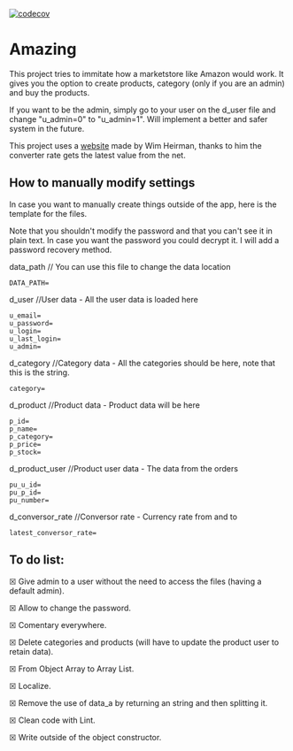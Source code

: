 [![codecov](https://codecov.io/gh/TheFallender/Amazing/branch/master/graph/badge.svg?token=0vyRPWkJGd)](https://codecov.io/gh/TheFallender/Amazing)

# Amazing
This project tries to immitate how a marketstore like Amazon would work. It gives you the option to create products, category (only if you are an admin) and buy the products.

If you want to be the admin, simply go to your user on the d_user file and change "u_admin=0" to "u_admin=1". Will implement a better and safer system in the future.

This project uses a [website](http://currencies.apps.grandtrunk.net/) made by Wim Heirman, thanks to him the converter rate gets the latest value from the net.

## How to manually modify settings
In case you want to manually create things outside of the app, here is the template for the files.

Note that you shouldn't modify the password and that you can't see it in plain text. In case you want the password you could decrypt it. I will add a password recovery method.

data_path // You can use this file to change the data location
```
DATA_PATH=
```

d_user //User data - All the user data is loaded here
```
u_email=
u_password=
u_login=
u_last_login=
u_admin=
```

d_category //Category data - All the categories should be here, note that this is the string.
```
category=
```

d_product //Product data - Product data will be here
```
p_id=
p_name=
p_category=
p_price=
p_stock=
```

d_product_user //Product user data - The data from the orders
```
pu_u_id=
pu_p_id=
pu_number=
```

d_conversor_rate //Conversor rate - Currency rate from and to
```
latest_conversor_rate=
```
## To do list:
☒ Give admin to a user without the need to access the files (having a default admin).

☒ Allow to change the password.

☒ Comentary everywhere.

☒ Delete categories and products (will have to update the product user to retain data).

☒ From Object Array to Array List.

☒ Localize.

☒ Remove the use of data_a by returning an string and then splitting it.

☒ Clean code with Lint.

☒ Write outside of the object constructor.
